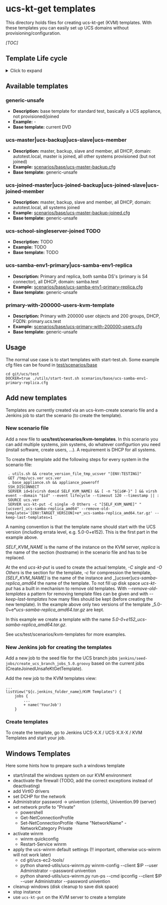 # ucs-kt-get templates

This directory holds files for creating ucs-kt-get (KVM) templates. With these
templates you can easily set up UCS domains without
provisioning/configuration.

_[TOC]_

## Template Life cycle
<details><summary>Click to expand</summary>

1. Create Jenkins job for template
1. Templates are stored in /mnt/omar/vmwares/kvm/single/Others (base template generic-unsafe in /mnt/omar/vmwares/kvm/single/UCS)
1. Create example scenario file for template in [test/scenarios/base](../scenarios/base)
1. Template is started via utils/start-test.sh
1. Internally ucs-kt-get copies the template to /var/lib/libvirt/templates/ on the KVM server
1. For the individual instances cow images are generated from the template
1. Unused template are removed from the server

</details>

## Available templates

### generic-unsafe
- **Description:** base template for standard test, basically a UCS appliance, not provisioned/joined
- **Example:** -
- **Base template:** current DVD
### ucs-master|ucs-backup|ucs-slave|ucs-member
- **Description:** master, backup, slave and member, all DHCP, domain: autotest.local, master is joined, all other systems provisioned (but not joined)
- **Example:** [scenarios/base/ucs-master-backup.cfg](../base/ucs-master-backup.cfg)
- **Base template:** generic-unsafe
### ucs-joined-master|ucs-joined-backup|ucs-joined-slave|ucs-joined-member
- **Description:**  master, backup, slave and member, all DHCP, domain: autotest.local, all systems joined
- **Example:** [scenarios/base/ucs-master-backup-joined.cfg](../base/ucs-master-backup-joined.cfg)
- **Base template:** generic-unsafe
### ucs-school-singleserver-joined TODO
- **Description:** TODO
- **Example:** TODO
- **Base template:** TODO
### ucs-samba-env1-primary|ucs-samba-env1-replica
- **Description:** Primary and replica, both samba DS's (primary is S4 connector), all DHCP, domain: samba.test
- **Example:** [scenarios/base/ucs-samba-env1-primary-replica.cfg](../base/ucs-samba-env1-primary-replica.cfg)
- **Base template:** generic-unsafe
### primary-with-200000-users-kvm-template
- **Description:** Primary with 200000 user objects and 200 groups, DHCP, FQDN: primary.ucs.test
- **Example:** [scenarios/base/ucs-primary-with-200000-users.cfg](../base/ucs-primary-with-200000-users.cfg)
- **Base template:** generic-unsafe

## Usage
The normal use case is to start templates with start-test.sh. Some example cfg files can be found in [test/scenarios/base](../base/README.md)

```
cd git/ucs/test
DOCKER=true ./utils/start-test.sh scenarios/base/ucs-samba-env1-primary-replica.cfg
```

## Add new templates

Templates are currently created via an ucs-kvm-create scenario file and a Jenkins job to start the scenario (to create the template).

### New scenario file

Add a new file to **ucs/test/scenarios/kvm-templates**. In this scenario you can add multiple systems, join systems, do whatever configurtion you need (install software, create users, ...). A requirement is DHCP for all systems.

To create the template add the following steps for every system in the scenario file:
```
 . utils.sh && create_version_file_tmp_ucsver "[ENV:TESTING]"
 GET /tmp/ucs.ver ucs.ver
 . base_appliance.sh && appliance_poweroff
 SSH_DISCONNECT
 SERVER id=$(virsh domid SELF_KVM_NAME) && [ -n "${id#-}" ] && virsh event --domain "$id" --event lifecycle --timeout 120 --timestamp || :
 SOURCE ucs.ver
 SERVER ucs-kt-put -C single -O Others -c "[SELF_KVM_NAME]" "[ucsver]_ucs-samba-replica_amd64" --remove-old-templates='[ENV:TARGET_VERSION]+e*_ucs-samba-replica_amd64.tar.gz' --keep-last-templates=1
```
A naming convention is that the template name should start with the UCS version (including errata level, e.g. 5.0-0+e152). This is the first part in the example above.

_SELF_KVM_NAME_ is the name of the instance on the KVM server, _replica_ is the name of the section (hostname) in the scenario file and has to be replaced.

At the end _ucs-kt-put_ is used to create the actual template, _-C single_ and _-O Others_ is the section for the template, _-c_ for compression the template, _[SELF_KVM_NAME]_ is the name of the instance and _[ucsver]_ucs-samba-replica_amd64_ the name of the template. To not fill up disk space _ucs-kt-put_ has a built in mechanism to remove old templates. With _--remove-old-templates_  a pattern for removing template files can be given and with _--keep-last-templates_ how many files should be kept (before creating the new template). In the example above only two versions of the template _5.0-0+e*_ucs-samba-replica_amd64.tar.gz_ are kept.

In this example we create a template with the name _5.0-0+e152_ucs-samba-replica_amd64.tar.gz_.

See ucs/test/scenarios/kvm-templates for more examples.

### New Jenkins job for creating the templates

Add a new job to the seed file for the UCS branch jobs `jenkins/seed-jobs/create_ucs_branch_jobs_5.0.groovy` based on the current jobs (CreateJoinedUnsafeKtGetTemplate).

Add the new job to the KVM templates view:
```
...
listView("${c.jenkins_folder_name}/KVM Templates") {
    jobs {
        ...
        + name('YourJob')
    }
```

### Create templates

To create the template, go to Jenkins UCS-X.X / UCS-X.X-X / KVM Templates and start your job.

## Windows Templates

Here some hints how to prepare such a windows template

* start/install the windows system on our KVM environment
* deactivate the firewall (TODO, add the correct exceptions instead of deactivating)
* add VirtIO drivers
* set DCHP for the network
* Administrator password -> univention (clients), Univention.99 (server)
* set network profie to "Private"
  * powershell
  * Get-NetConnectionProfile
  * Set-NetConnectionProfile -Name "NetworkName" -NetworkCategory Private
* activate winrm
  * winrm quickconfig
  * Restart-Service winrm
* apply the ucs-winrm default settings (!! important, otherwise ucs-winrm will not work later)
  * cd git/ucs-ec2-tools/
  * python shared-utils/ucs-winrm.py winrm-config --client $IP --user Administrator --password univention
  * python shared-utils/ucs-winrm.py run-ps --cmd ipconfig --client $IP --user Administrator --password univention
* cleanup windows (disk cleanup to save disk space)
* stop instance
* use `ucs-kt-put` on the KVM server to create a template
